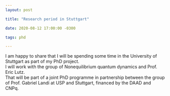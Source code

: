 ```yaml
---
layout: post

title: "Research period in Stuttgart"

date: 2020-08-12 17:00:00 -0300

tags: phd

---
```


I am happy to share that I will be spending some time in the University of Stuttgart as part of my PhD project.  
I will work with the group of Nonequilibrium quantum dynamics and Prof. Eric Lutz.  
That will be part of a joint PhD programme in partnership between the group of Prof. Gabriel Landi at USP and Stuttgart, financed by the DAAD and CNPq.
